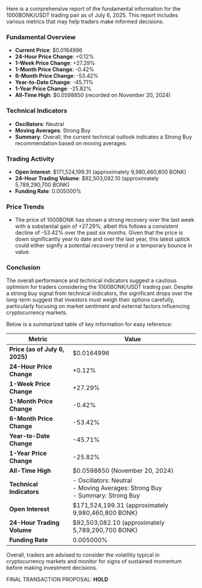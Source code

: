 Here is a comprehensive report of the fundamental information for the 1000BONK/USDT trading pair as of July 6, 2025. This report includes various metrics that may help traders make informed decisions.

### Fundamental Overview
- **Current Price**: $0.0164996
- **24-Hour Price Change**: +0.12%
- **1-Week Price Change**: +27.29%
- **1-Month Price Change**: -0.42%
- **6-Month Price Change**: -53.42%
- **Year-to-Date Change**: -45.71%
- **1-Year Price Change**: -25.82%
- **All-Time High**: $0.0598850 (recorded on November 20, 2024)

### Technical Indicators
- **Oscillators**: Neutral
- **Moving Averages**: Strong Buy
- **Summary**: Overall, the current technical outlook indicates a Strong Buy recommendation based on moving averages.

### Trading Activity
- **Open Interest**: $171,524,199.31 (approximately 9,980,460,800 BONK)
- **24-Hour Trading Volume**: $92,503,082.10 (approximately 5,789,290,700 BONK)
- **Funding Rate**: 0.005000%

### Price Trends
- The price of 1000BONK has shown a strong recovery over the last week with a substantial gain of +27.29%, albeit this follows a consistent decline of -53.42% over the past six months. Given that the price is down significantly year to date and over the last year, this latest uptick could either signify a potential recovery trend or a temporary bounce in value.
  
### Conclusion
The overall performance and technical indicators suggest a cautious optimism for traders considering the 1000BONK/USDT trading pair. Despite a strong buy signal from technical indicators, the significant drops over the long-term suggest that investors must weigh their options carefully, particularly focusing on market sentiment and external factors influencing cryptocurrency markets.

Below is a summarized table of key information for easy reference:

| **Metric**               | **Value**                                                                                   |
|--------------------------|---------------------------------------------------------------------------------------------|
| **Price (as of July 6, 2025)** | $0.0164996                                                                                 |
| **24-Hour Price Change** | +0.12%                                                                                     |
| **1-Week Price Change**  | +27.29%                                                                                    |
| **1-Month Price Change** | -0.42%                                                                                     |
| **6-Month Price Change** | -53.42%                                                                                    |
| **Year-to-Date Change**  | -45.71%                                                                                    |
| **1-Year Price Change**  | -25.82%                                                                                    |
| **All-Time High**        | $0.0598850 (November 20, 2024)                                                              |
| **Technical Indicators** | - Oscillators: Neutral<br>- Moving Averages: Strong Buy<br>- Summary: Strong Buy          |
| **Open Interest**        | $171,524,199.31 (approximately 9,980,460,800 BONK)                                          |
| **24-Hour Trading Volume** | $92,503,082.10 (approximately 5,789,290,700 BONK)                                          |
| **Funding Rate**         | 0.005000%                                                                                  |

Overall, traders are advised to consider the volatility typical in cryptocurrency markets and monitor for signs of sustained momentum before making investment decisions.

FINAL TRANSACTION PROPOSAL: **HOLD**